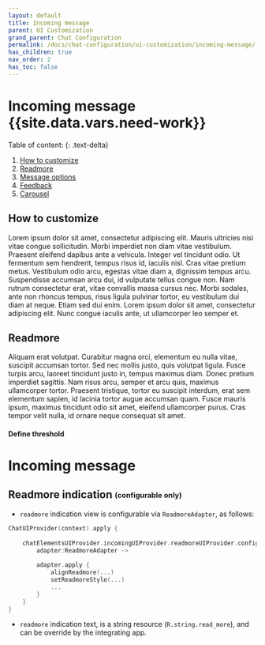 ```yaml
---
layout: default
title: Incoming message
parent: UI Customization
grand_parent: Chat Configuration 
permalink: /docs/chat-configuration/ui-customization/incoming-message/
has_children: true
nav_order: 2
has_toc: false
---
```


# Incoming message {{site.data.vars.need-work}}

Table of content:
{: .text-delta}
1. [How to customize](/docs/chat-configuration/ui-customization/incoming-message/#how-to-customize)
2. [Readmore](/docs/chat-configuration/ui-customization/incoming-message/#readmore)
3. [Message options](/docs/chat-configuration/ui-customization/incoming-message/incoming-options)
4. [Feedback](/docs/advanced-topics/feedback)
5. [Carousel](/docs/chat-configuration/ui-customization/carousel)


## How to customize

Lorem ipsum dolor sit amet, consectetur adipiscing elit. Mauris ultricies nisi vitae congue sollicitudin. Morbi imperdiet non diam vitae vestibulum. Praesent eleifend dapibus ante a vehicula. Integer vel tincidunt odio. Ut fermentum sem hendrerit, tempus risus id, iaculis nisl. Cras vitae pretium metus. Vestibulum odio arcu, egestas vitae diam a, dignissim tempus arcu. Suspendisse accumsan arcu dui, id vulputate tellus congue non. Nam rutrum consectetur erat, vitae convallis massa cursus nec. Morbi sodales, ante non rhoncus tempus, risus ligula pulvinar tortor, eu vestibulum dui diam at neque. Etiam sed dui enim. Lorem ipsum dolor sit amet, consectetur adipiscing elit. Nunc congue iaculis ante, ut ullamcorper leo semper et.

## Readmore

Aliquam erat volutpat. Curabitur magna orci, elementum eu nulla vitae, suscipit accumsan tortor. Sed nec mollis justo, quis volutpat ligula. Fusce turpis arcu, laoreet tincidunt justo in, tempus maximus diam. Donec pretium imperdiet sagittis. Nam risus arcu, semper et arcu quis, maximus ullamcorper tortor. Praesent tristique, tortor eu suscipit interdum, erat sem elementum sapien, id lacinia tortor augue accumsan quam. Fusce mauris ipsum, maximus tincidunt odio sit amet, eleifend ullamcorper purus. Cras tempor velit nulla, id ornare neque consequat sit amet.

#### Define threshold


# Incoming message

## Readmore indication <sub><sup>(configurable only)</sub></sup>
- `readmore` indication view is configurable via `ReadmoreAdapter`, as follows:   

```kotlin
ChatUIProvider(context).apply {
    
    chatElementsUIProvider.incomingUIProvider.readmoreUIProvider.configure = { 
        adapter:ReadmoreAdapter -> 
        
        adapter.apply {
            alignReadmore(...)
            setReadmoreStyle(...)
            ...
        }
    }        
}
```
- `readmore` indication text, is a string resource (`R.string.read_more`), and can be override by the integrating app.

